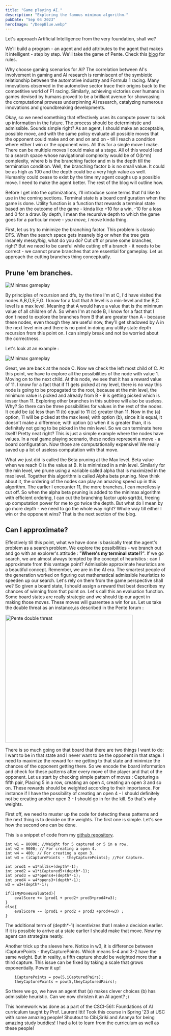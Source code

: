 ```yaml
---
title: "Game playing AI."
description: "Exploring the famous minimax algorithm."
pubDate: "Sep 04 2023"
heroImage: "/DeepBlue.webp"
---
```



Let's approach Artificial Intelligence from the very foundation, shall we? 

We'll build a program - an agent and add attributes to the agent that makes it intelligent - step by step. We'll take the game of Pente. Check this [blog](https://pente.org/help/helpWindow.jsp?file=playGameRules) for rules.

Why choose gaming scenarios for AI? The correlation between AI's involvement in gaming and AI research is reminiscent of the symbiotic relationship between the automotive industry and Formula 1 racing. Many innovations observed in the automotive sector trace their origins back to the competitive world of F1 racing. Similarly, achieving victories over humans in games devised by humans proved to be a brilliant avenue for showcasing the computational prowess underpinning AI research, catalyzing numerous innovations and groundbreaking developments.


Okay, so we need something that effectively uses its compute power to look up information in the future. The process should be deterministic and admissible. Sounds simple right? As an agent, I should make an acceptable, possible move, and with the same policy evaluate all possible moves that the opponent could make and on and on and on - till I reach a condition where either I win or the opponent wins. All this for a single move I make. There can be multiple moves I could make at a stage. All of this would lead to a search space whose navigational complexity would be of O(b^m) complexity, where b is the branching factor and m is the depth till the termination condition. Well, the branching factor b is no small value. It could be as high as 100 and the depth could be a very high value as well. Humanity could cease to exist by the time my agent coughs up a possible move. I need to make the agent better. The rest of the blog will outline how.


Before I get into the optimizations, I'll introduce some terms that I'd like to use in the coming sections. Terminal state is a board configuration when the game is done. Utility function is a function that rewards a terminal state based on the outcome of the game - kinda like +10 for a win, -10 for a loss and 0 for a draw. 
By depth, I mean the recursive depth to which the game goes for a particular move - *you move, I move* kinda thing. 

First, let us try to minimize the branching factor. This problem is classic DFS. When the search space gets insanely big or when the tree gets insanely messy/big, what do you do? Cut off or prune some branches, right? But we need to be careful while cutting off a branch - it needs to be correct - we cannot prune branches that are essential for gameplay. Let us approach the cutting branches thing conceptually.

## Prune 'em branches.

![Minimax gameplay](/minimax.drawio.png)

By principles of recursion and dfs, by the time I'm at C, I'd have visited the nodes A,B,D,E,F,G. I know for a fact that A level is a min-level and the B,C level is a max level. Meaning that A would have a value that is the minimum value of all children of A. So when I'm at node B, I know for a fact that I don't need to explore the branches from B that are greater than A - because these nodes, even though they are useful now, they'll get shadowed by A in the next level min and there is no point in doing any utility state depth recursion from this point on. I can simply break and not be worried about the correctness.

Let's look at an example : 

![Minimax gameplay](/minimax-eg.drawio.png)

Great, we are back at the node C. Now we check the left most child of C. At this point, we have to explore all the possibilities of the node with value 1. Moving on to the next child. At this node, we see that it has a reward value of 11. I know for a fact that if 11 gets picked at my level, there is no way this node is going to be propagated to the root, because at the min level, the minimum value is picked and already from B - 9 is getting picked which is lesser than 11. Exploring other branches in this subtree will also be useless. Why? So there can be three possibilities for values in the rest of the nodes. It could be (a) less than 11 (b) equal to 11 (c) greater than 11. Now in the (a) option, 11 will be picked at the max level; with option (b), since it is equal, it doesn't make a difference; with option (c) when it is greater than, it is definitely not going to be picked in the min level. So we can terminate here itself! Pretty neat right? This is just a simple example where the nodes have values. In a real game playing scenario, these nodes represent a move - a board configuration. Now those are computationally expensive! We really saved up a lot of useless computation with that move. 

What we just did is called the Beta pruning at the Max level. Beta value when we reach C is the value at B. It is minimized in a min level. Similarly for the min level, we prune using a variable called alpha that is maximized in the max level. Together this algorithm is called Alpha beta pruning. Now think about it, the ordering of the nodes can play an amazing speed up in this algorithm. The earlier I encounter 11, the more branches, I can mercilessly cut off. So when the alpha beta pruning is added to the minimax algorithm with efficient ordering, I can cut the branching factor upto sqrt(b), freeing up computation power for me to go twice the depth. But what do I mean by go more depth - we need to go the whole way right? Whole way till either I win or the opponent wins? That is the next section of the blog.


## Can I approximate?

Effectively till this point, what we have done is basically treat the agent's problem as a search problem. We explore the possibilities - we branch out and go with an explorer's attitude : "**Where's my terminal state!?**".
If we go search, we are almost always tempted by the concept of heuristics : can I approximate from this vantage point? Admissible approximate heuristics are a beautiful concept. 
Remember, we are in the AI era. The smartest people of the generation worked on figuring out mathematical admissible heuristics to speeden up our search. Let's rely on them from the game perspective shall we?
So given a board state, I should assign a reward that best describes my chances of winning from that point on. Let's call this an evaluation function. Some board states are really strategic and we should tip our agent in making those moves. These moves will guarentee a win for us. Let us take the double threat as an instance,as described in the Pente forum :

<img src="/Pente.png" width="400" height="400" alt="Pente double threat"/>

There is so much going on that board that there are two things I want to do: I want to be in that state and I never want to be the opponent in that stage. I need to maximize the reward for me getting to that state and minimize the chances of the opponent getting there. So we encode the board information and check for these patterns after every move of the player and that of the opponent. Let us start by checking simple pattern of moves : Capturing a fifth pair, Placing 5 in a row, creating an open 4, creating an open 3 and so on. These rewards should be weighted according to their importance. For instance if I have the possibility of creating an open 4 - I should definitely not be creating another open 3 - I should go in for the kill. So that's why weights.

First off, we need to muster up the code for detecting these patterns and the next thing is to decide on the weights. The first one is simple. Let's see how the second one can be done.

This is a snippet of code from my [github repository](https://github.com/bhargav191098/Pente).

    int w1 = 80000; //Weight for 5 captured or 5 in a row.
    int w2 = 9000; // For creating a open 4.
    int w4 = 400; // For creating a open 3.
    int w3 = (iCapturePoints - theyCapturePoints); //For Capture.
    
    int prod1 = w1*all5s+(depth*-1);
    int prod2 = w1*iCaptured5+(depth*-1);
    int prod3 = w2*opens4+(depth*-1);
    int prod4 = w4*opens3+(depth*-1);
    w3 = w3+(depth*-1);

    if(isMyMoveEvaluated){
        evalScore += (prod1 + prod2+ prod3+prod4+w3);
    }
    else{
        evalScore -= (prod1 + prod2 + prod3 +prod4+w3) ;
    }


The additional term of (depth*-1) incentivizes that I make a decision earlier. If it is possible to arrive at a state earlier I should make that move. Now my agent can strategize neatly. 

Another trick up the sleeve here. Notice in w3, it is difference between iCapturePoints - theyCapturePoints. Which means 5-4 and 3-2 have the same weight. But in reality, a fifth capture should be weighted more than a third capture. This issue can be fixed by taking a scale that grows exponentially. Power it up! 

        iCapturePoints = pow(5,iCapturedPairs);
        theyCapturePoints = pow(5,theyCapturedPairs);

So there we go, we have an agent that (a) makes clever choices (b) has admissible heuristic. Can we now christen it an AI agent? ;)


This homework was done as a part of the CSCI-561: Foundations of AI curriculum taught by Prof. Laurent Itti! Took this course in Spring '23 at USC with some amazing people! Shoutout to Cibi,Sriki and Ananya for being amazing study buddies! I had a lot to learn from the curriculum as well as these people! 